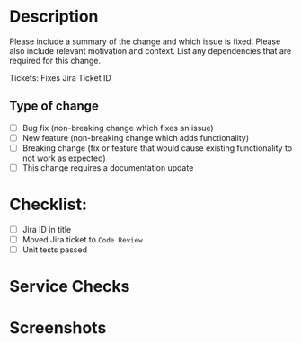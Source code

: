 # Description

Please include a summary of the change and which issue is fixed. Please also include relevant motivation and context. List any dependencies that are required for this change.

Tickets: Fixes Jira Ticket ID

## Type of change

- [ ] Bug fix (non-breaking change which fixes an issue)
- [ ] New feature (non-breaking change which adds functionality)
- [ ] Breaking change (fix or feature that would cause existing functionality to not work as expected)
- [ ] This change requires a documentation update

# Checklist:

- [ ] Jira ID in title
- [ ] Moved Jira ticket to `Code Review`
- [ ] Unit tests passed

# Service Checks



# Screenshots
